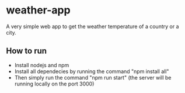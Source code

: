 # weather-app
A very simple web app to get the weather temperature of a country or a city.
## How to run
- Install nodejs and npm
- Install all dependecies by running the command "npm install all"
- Then simply run the command "npm run start" (the server will be running locally on the port 3000)
